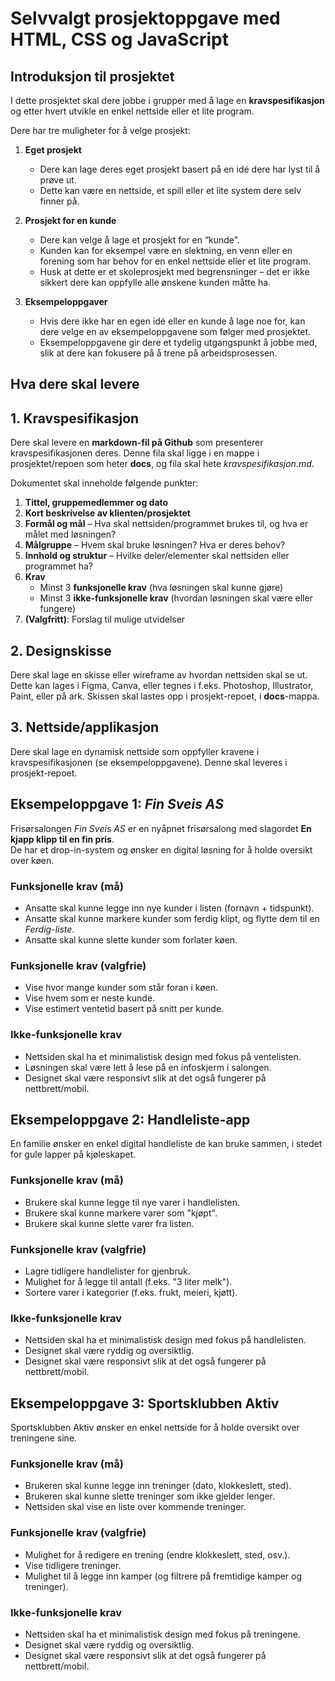 # Selvvalgt prosjektoppgave med HTML, CSS og JavaScript

## Introduksjon til prosjektet

I dette prosjektet skal dere jobbe i grupper med å lage en **kravspesifikasjon** og etter hvert utvikle en enkel nettside eller et lite program.

Dere har tre muligheter for å velge prosjekt:

1. **Eget prosjekt**
    
    - Dere kan lage deres eget prosjekt basert på en idé dere har lyst til å prøve ut.
    - Dette kan være en nettside, et spill eller et lite system dere selv finner på.

2. **Prosjekt for en kunde**
    
    - Dere kan velge å lage et prosjekt for en “kunde”.
    - Kunden kan for eksempel være en slektning, en venn eller en forening som har behov for en enkel nettside eller et lite program.
    - Husk at dette er et skoleprosjekt med begrensninger – det er ikke sikkert dere kan oppfylle alle ønskene kunden måtte ha.

3. **Eksempeloppgaver**
    
    - Hvis dere ikke har en egen idé eller en kunde å lage noe for, kan dere velge en av eksempeloppgavene som følger med prosjektet.
    - Eksempeloppgavene gir dere et tydelig utgangspunkt å jobbe med, slik at dere kan fokusere på å trene på arbeidsprosessen.


## Hva dere skal levere

## 1. Kravspesifikasjon
Dere skal levere en **markdown-fil på Github** som presenterer kravspesifikasjonen deres. Denne fila skal ligge i en mappe i prosjektet/repoen som heter **docs**, og fila skal hete *kravspesifikasjon.md*.

Dokumentet skal inneholde følgende punkter:

1. **Tittel, gruppemedlemmer og dato**
2. **Kort beskrivelse av klienten/prosjektet**
3. **Formål og mål** – Hva skal nettsiden/programmet brukes til, og hva er målet med løsningen?
4. **Målgruppe** – Hvem skal bruke løsningen? Hva er deres behov?
5. **Innhold og struktur** – Hvilke deler/elementer skal nettsiden eller programmet ha?
6. **Krav**
    - Minst 3 **funksjonelle krav** (hva løsningen skal kunne gjøre)
    - Minst 3 **ikke-funksjonelle krav** (hvordan løsningen skal være eller fungere)
7. **(Valgfritt)**: Forslag til mulige utvidelser

## 2. Designskisse
Dere skal lage en skisse eller wireframe av hvordan nettsiden skal se ut. Dette kan lages i Figma, Canva, eller tegnes i f.eks. Photoshop, Illustrator, Paint, eller på ark. Skissen skal lastes opp i prosjekt-repoet, i **docs**-mappa.

## 3. Nettside/applikasjon
Dere skal lage en dynamisk nettside som oppfyller kravene i kravspesifikasjonen (se eksempeloppgavene). Denne skal leveres i prosjekt-repoet.


## Eksempeloppgave 1: _Fin Sveis AS_

Frisørsalongen _Fin Sveis AS_ er en nyåpnet frisørsalong med slagordet **En kjapp klipp til en fin pris**.  
De har et drop-in-system og ønsker en digital løsning for å holde oversikt over køen.

### Funksjonelle krav (må)

- Ansatte skal kunne legge inn nye kunder i listen (fornavn + tidspunkt).
- Ansatte skal kunne markere kunder som ferdig klipt, og flytte dem til en _Ferdig-liste_.
- Ansatte skal kunne slette kunder som forlater køen.

### Funksjonelle krav (valgfrie)

- Vise hvor mange kunder som står foran i køen.
- Vise hvem som er neste kunde.
- Vise estimert ventetid basert på snitt per kunde.

### Ikke-funksjonelle krav

- Nettsiden skal ha et minimalistisk design med fokus på ventelisten.
- Løsningen skal være lett å lese på en infoskjerm i salongen.
- Designet skal være responsivt slik at det også fungerer på nettbrett/mobil.


## Eksempeloppgave 2: Handleliste-app

En familie ønsker en enkel digital handleliste de kan bruke sammen, i stedet for gule lapper på kjøleskapet.

### Funksjonelle krav (må)

- Brukere skal kunne legge til nye varer i handlelisten.
- Brukere skal kunne markere varer som "kjøpt".
- Brukere skal kunne slette varer fra listen.

### Funksjonelle krav (valgfrie)

- Lagre tidligere handlelister for gjenbruk.
- Mulighet for å legge til antall (f.eks. "3 liter melk").
- Sortere varer i kategorier (f.eks. frukt, meieri, kjøtt).

### Ikke-funksjonelle krav

- Nettsiden skal ha et minimalistisk design med fokus på handlelisten.
- Designet skal være ryddig og oversiktlig.
- Designet skal være responsivt slik at det også fungerer på nettbrett/mobil.


## Eksempeloppgave 3: Sportsklubben Aktiv

Sportsklubben Aktiv ønsker en enkel nettside for å holde oversikt over treningene sine.

### Funksjonelle krav (må)

- Brukeren skal kunne legge inn treninger (dato, klokkeslett, sted).
- Brukeren skal kunne slette treninger som ikke gjelder lenger.
- Nettsiden skal vise en liste over kommende treninger.

### Funksjonelle krav (valgfrie)

- Mulighet for å redigere en trening (endre klokkeslett, sted, osv.).
- Vise tidligere treninger.
- Mulighet til å legge inn kamper (og filtrere på fremtidige kamper og treninger).

### Ikke-funksjonelle krav

- Nettsiden skal ha et minimalistisk design med fokus på treningene.
- Designet skal være ryddig og oversiktlig.
- Designet skal være responsivt slik at det også fungerer på nettbrett/mobil.
